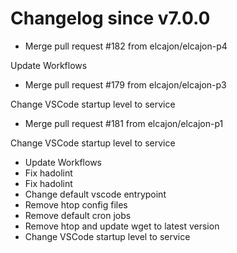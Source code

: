 # Changelog since v7.0.0
- Merge pull request #182 from elcajon/elcajon-p4

Update Workflows 
- Merge pull request #179 from elcajon/elcajon-p3

Change VSCode startup level to service 
- Merge pull request #181 from elcajon/elcajon-p1

Change VSCode startup level to service 
- Update Workflows 
- Fix hadolint 
- Fix hadolint 
- Change default vscode entrypoint 
- Remove htop config files 
- Remove default cron jobs 
- Remove htop and update wget to latest version 
- Change VSCode startup level to service 
